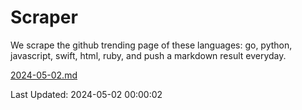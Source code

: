 # Scraper

We scrape the github trending page of these languages: go, python, javascript, swift, html, ruby, and push a markdown result everyday.

[2024-05-02.md](https://github.com/henson/Scraper/blob/master/2024-05-02.md)

Last Updated: 2024-05-02 00:00:02
